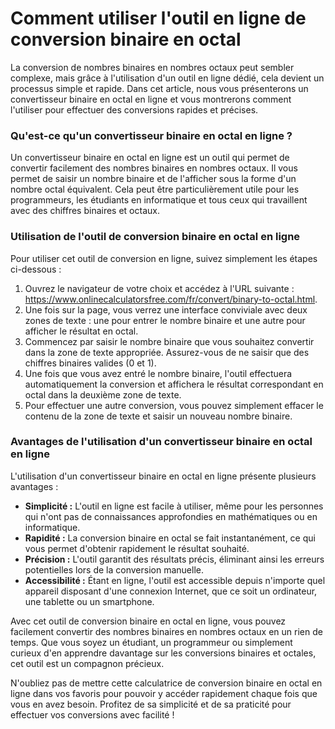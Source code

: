 Comment utiliser l'outil en ligne de conversion binaire en octal
================================================================

La conversion de nombres binaires en nombres octaux peut sembler complexe, mais grâce à l'utilisation d'un outil en ligne dédié, cela devient un processus simple et rapide. Dans cet article, nous vous présenterons un convertisseur binaire en octal en ligne et vous montrerons comment l'utiliser pour effectuer des conversions rapides et précises.

### Qu'est-ce qu'un convertisseur binaire en octal en ligne ?

Un convertisseur binaire en octal en ligne est un outil qui permet de convertir facilement des nombres binaires en nombres octaux. Il vous permet de saisir un nombre binaire et de l'afficher sous la forme d'un nombre octal équivalent. Cela peut être particulièrement utile pour les programmeurs, les étudiants en informatique et tous ceux qui travaillent avec des chiffres binaires et octaux.

### Utilisation de l'outil de conversion binaire en octal en ligne

Pour utiliser cet outil de conversion en ligne, suivez simplement les étapes ci-dessous :

1. Ouvrez le navigateur de votre choix et accédez à l'URL suivante : <https://www.onlinecalculatorsfree.com/fr/convert/binary-to-octal.html>.
2. Une fois sur la page, vous verrez une interface conviviale avec deux zones de texte : une pour entrer le nombre binaire et une autre pour afficher le résultat en octal.
3. Commencez par saisir le nombre binaire que vous souhaitez convertir dans la zone de texte appropriée. Assurez-vous de ne saisir que des chiffres binaires valides (0 et 1).
4. Une fois que vous avez entré le nombre binaire, l'outil effectuera automatiquement la conversion et affichera le résultat correspondant en octal dans la deuxième zone de texte.
5. Pour effectuer une autre conversion, vous pouvez simplement effacer le contenu de la zone de texte et saisir un nouveau nombre binaire.

### Avantages de l'utilisation d'un convertisseur binaire en octal en ligne

L'utilisation d'un convertisseur binaire en octal en ligne présente plusieurs avantages :

- **Simplicité :** L'outil en ligne est facile à utiliser, même pour les personnes qui n'ont pas de connaissances approfondies en mathématiques ou en informatique.
- **Rapidité :** La conversion binaire en octal se fait instantanément, ce qui vous permet d'obtenir rapidement le résultat souhaité.
- **Précision :** L'outil garantit des résultats précis, éliminant ainsi les erreurs potentielles lors de la conversion manuelle.
- **Accessibilité :** Étant en ligne, l'outil est accessible depuis n'importe quel appareil disposant d'une connexion Internet, que ce soit un ordinateur, une tablette ou un smartphone.

Avec cet outil de conversion binaire en octal en ligne, vous pouvez facilement convertir des nombres binaires en nombres octaux en un rien de temps. Que vous soyez un étudiant, un programmeur ou simplement curieux d'en apprendre davantage sur les conversions binaires et octales, cet outil est un compagnon précieux.

N'oubliez pas de mettre cette calculatrice de conversion binaire en octal en ligne dans vos favoris pour pouvoir y accéder rapidement chaque fois que vous en avez besoin. Profitez de sa simplicité et de sa praticité pour effectuer vos conversions avec facilité !